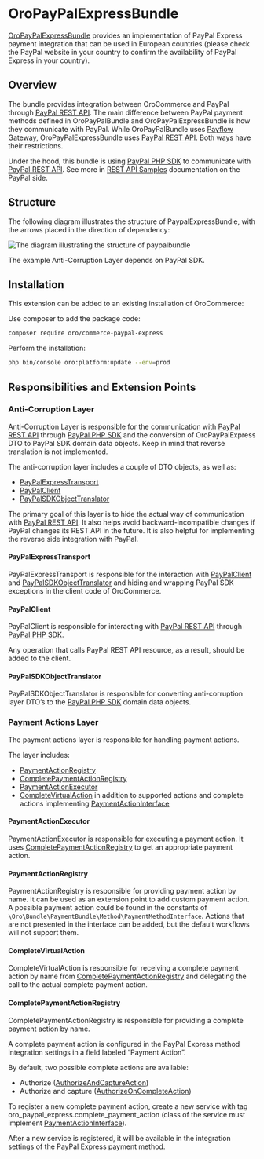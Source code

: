 <a id="bundle-docs-extensions-paypalexpress"></a>

# OroPayPalExpressBundle

<a href="https://github.com/oroinc/paypal-express" target="_blank">OroPayPalExpressBundle</a> provides an implementation of PayPal Express payment integration that can be used in European countries (please check the PayPal website in your country to confirm the availability of PayPal Express in your country).

## Overview

The bundle provides integration between OroCommerce and PayPal through <a href="https://developer.paypal.com/api/rest/" target="_blank">PayPal REST API</a>. The main difference between PayPal payment methods defined in OroPayPalBundle and OroPayPalExpressBundle is how they communicate with PayPal. While OroPayPalBundle uses <a href="https://developer.paypal.com/api/nvp-soap/payflow/payflow-gateway/" target="_blank">Payflow Gateway</a>, OroPayPalExpressBundle uses <a href="https://developer.paypal.com/api/rest/" target="_blank">PayPal REST API</a>. Both ways have their restrictions.

Under the hood, this bundle is using <a href="https://github.com/paypal/PayPal-PHP-SDK" target="_blank">PayPal PHP SDK</a> to communicate with <a href="https://developer.paypal.com/api/rest/" target="_blank">PayPal REST API</a>. See more in <a href="http://paypal.github.io/PayPal-PHP-SDK/sample/" target="_blank">REST API Samples</a> documentation on the PayPal side.

## Structure

The following diagram illustrates the structure of PaypalExpressBundle, with the arrows placed in the direction of dependency:

![The diagram illustrating the structure of paypalbundle](img/bundles/PaypalExpressBundle/structure.png)

The example Anti-Corruption Layer depends on PayPal SDK.

## Installation

This extension can be added to an existing installation of OroCommerce:

Use composer to add the package code:

```bash
composer require oro/commerce-paypal-express
```

Perform the installation:

```bash
php bin/console oro:platform:update --env=prod
```

## Responsibilities and Extension Points

### Anti-Corruption Layer

Anti-Corruption Layer is responsible for the communication with <a href="https://developer.paypal.com/api/rest/" target="_blank">PayPal REST API</a> through <a href="https://github.com/paypal/PayPal-PHP-SDK" target="_blank">PayPal PHP SDK</a> and the conversion of OroPayPalExpress DTO to PayPal SDK domain data objects. Keep in mind that reverse translation is not implemented.

The anti-corruption layer includes a couple of DTO objects, as well as:

* <a href="https://github.com/oroinc/paypal-express/blob/master/Transport/PayPalExpressTransport.php" target="_blank">PayPalExpressTransport</a>
* <a href="https://github.com/oroinc/paypal-express/blob/master/Transport/PayPalClient.php" target="_blank">PayPalClient</a>
* <a href="https://github.com/oroinc/paypal-express/blob/master/Transport/PayPalSDKObjectTranslator.php" target="_blank">PayPalSDKObjectTranslator</a>

The primary goal of this layer is to hide the actual way of communication with <a href="https://developer.paypal.com/api/rest/" target="_blank">PayPal REST API</a>. It also helps avoid backward-incompatible changes if PayPal changes its REST API in the future. It is also helpful for implementing the reverse side integration with PayPal.

#### PayPalExpressTransport

PayPalExpressTransport is responsible for the interaction with <a href="https://github.com/oroinc/paypal-express/blob/master/Transport/PayPalClient.php" target="_blank">PayPalClient</a> and <a href="https://github.com/oroinc/paypal-express/blob/master/Transport/PayPalSDKObjectTranslator.php" target="_blank">PayPalSDKObjectTranslator</a> and hiding and wrapping PayPal SDK exceptions in the client code of OroCommerce.

#### PayPalClient

PayPalClient is responsible for interacting with <a href="https://developer.paypal.com/api/rest/" target="_blank">PayPal REST API</a> through <a href="https://github.com/paypal/PayPal-PHP-SDK" target="_blank">PayPal PHP SDK</a>.

Any operation that calls PayPal REST API resource, as a result, should be added to the client.

#### PayPalSDKObjectTranslator

PayPalSDKObjectTranslator is responsible for converting anti-corruption layer DTO’s to the <a href="https://github.com/paypal/PayPal-PHP-SDK" target="_blank">PayPal PHP SDK</a> domain data objects.

### Payment Actions Layer

The payment actions layer is responsible for handling payment actions.

The layer includes:

* <a href="https://github.com/oroinc/paypal-express/blob/master/Method/PaymentAction/PaymentActionRegistry.php" target="_blank">PaymentActionRegistry</a>
* <a href="https://github.com/oroinc/paypal-express/blob/master/Method/PaymentAction/Complete/CompletePaymentActionRegistry.php" target="_blank">CompletePaymentActionRegistry</a>
* <a href="https://github.com/oroinc/paypal-express/blob/master/Method/PaymentAction/PaymentActionExecutor.php" target="_blank">PaymentActionExecutor</a>
* <a href="https://github.com/oroinc/paypal-express/blob/master/Method/PaymentAction/CompleteVirtualAction.php" target="_blank">CompleteVirtualAction</a> in addition to supported actions and complete actions implementing <a href="https://github.com/oroinc/paypal-express/blob/master/Method/PaymentAction/PaymentActionInterface.php" target="_blank">PaymentActionInterface</a>

#### PaymentActionExecutor

PaymentActionExecutor is responsible for executing a payment action. It uses <a href="https://github.com/oroinc/paypal-express/blob/master/Method/PaymentAction/Complete/CompletePaymentActionRegistry.php" target="_blank">CompletePaymentActionRegistry</a> to get an appropriate payment action.

#### PaymentActionRegistry

PaymentActionRegistry is responsible for providing payment action by name. It can be used as an extension point to add custom payment action.
A possible payment action could be found in the constants of `\Oro\Bundle\PaymentBundle\Method\PaymentMethodInterface`.
Actions that are not presented in the interface can be added, but the default workflows will not support them.

#### CompleteVirtualAction

CompleteVirtualAction is responsible for receiving a complete payment action by name from <a href="https://github.com/oroinc/paypal-express/blob/master/Method/PaymentAction/Complete/CompletePaymentActionRegistry.php" target="_blank">CompletePaymentActionRegistry</a> and delegating the call to the actual complete payment action.

#### CompletePaymentActionRegistry

CompletePaymentActionRegistry is responsible for providing a complete payment action by name.

A complete payment action is configured in the PayPal Express method integration settings in a field labeled “Payment Action”.

By default, two possible complete actions are available:

* Authorize (<a href="https://github.com/oroinc/paypal-express/blob/master/Method/PaymentAction/Complete/AuthorizeAndCaptureAction.php" target="_blank">AuthorizeAndCaptureAction</a>)
* Authorize and capture (<a href="https://github.com/oroinc/paypal-express/blob/master/Method/PaymentAction/Complete/AuthorizeOnCompleteAction.php" target="_blank">AuthorizeOnCompleteAction</a>)

To register a new complete payment action, create a new service with tag oro_paypal_express.complete_payment_action (class of the service must implement <a href="https://github.com/oroinc/paypal-express/blob/master/Method/PaymentAction/PaymentActionInterface.php" target="_blank">PaymentActionInterface</a>).

After a new service is registered, it will be available in the integration settings of the PayPal Express payment method.

<!-- Frontend -->
